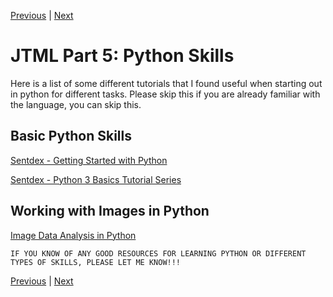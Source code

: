 [Previous](https://github.com/BRIO-lab/brio-lab-onboarding/blob/main/JTML/Part_4.md) | [Next](https://github.com/BRIO-lab/brio-lab-onboarding/blob/main/JTML/Part_6.md)

# JTML Part 5: Python Skills

Here is a list of some different tutorials that I found useful when starting out in python for different tasks. Please skip this if you are already familiar with the language, you can skip this.

## Basic Python Skills

[Sentdex - Getting Started with Python](https://youtube.com/playlist?list=PLQVvvaa0QuDeAams7fkdcwOGBpGdHpXln)

[Sentdex - Python 3 Basics Tutorial Series](https://youtube.com/playlist?list=PLQVvvaa0QuDe8XSftW-RAxdo6OmaeL85M)

## Working with Images in Python

[Image Data Analysis in Python](https://towardsdatascience.com/image-data-analysis-using-python-edddfdf128f4)


``IF YOU KNOW OF ANY GOOD RESOURCES FOR LEARNING PYTHON OR DIFFERENT TYPES OF SKILLS, PLEASE LET ME KNOW!!!``


[Previous](https://github.com/BRIO-lab/brio-lab-onboarding/blob/main/JTML/Part_4.md) | [Next](https://github.com/BRIO-lab/brio-lab-onboarding/blob/main/JTML/Part_6.md)